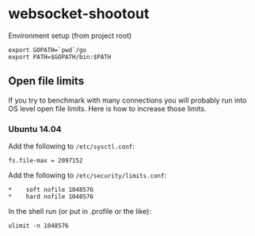 # websocket-shootout

Environment setup (from project root)

```
export GOPATH=`pwd`/go
export PATH=$GOPATH/bin:$PATH
```

## Open file limits

If you try to benchmark with many connections you will probably run into OS level open file limits. Here is how to increase those limits.

### Ubuntu 14.04

Add the following to `/etc/sysctl.conf`:

```
fs.file-max = 2097152
```

Add the following to `/etc/security/limits.conf`:

```
*    soft nofile 1048576
*    hard nofile 1048576
```

In the shell run (or put in .profile or the like):

```
ulimit -n 1048576
```
